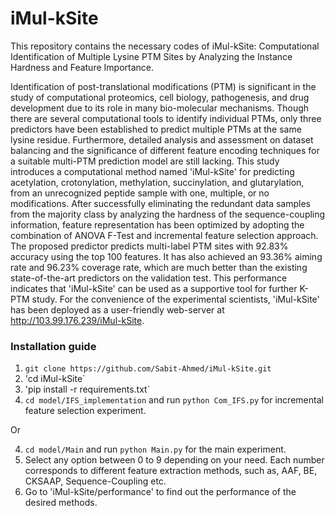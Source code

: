 # iMul-kSite

This repository contains the necessary codes of iMul-kSite: Computational Identification of Multiple Lysine PTM Sites by Analyzing the Instance Hardness and Feature Importance.

Identification of post-translational modifications (PTM) is significant in the study of computational proteomics, cell biology, pathogenesis, and drug development due to its role in many bio-molecular mechanisms. Though there are several computational tools to identify individual PTMs, only three predictors have been established to predict multiple PTMs at the same lysine residue. Furthermore, detailed analysis and assessment on dataset balancing and the significance of different feature encoding techniques for a suitable multi-PTM prediction model are still lacking. This study introduces a computational method named 'iMul-kSite' for predicting acetylation, crotonylation, methylation, succinylation, and glutarylation, from an unrecognized peptide sample with one, multiple, or no modifications. After successfully eliminating the redundant data samples from the majority class by analyzing the hardness of the sequence-coupling information, feature representation has been optimized by adopting the combination of ANOVA F-Test and incremental feature selection approach. The proposed predictor predicts multi-label PTM sites with 92.83\% accuracy using the top 100 features. It has also achieved an 93.36\% aiming rate and 96.23\% coverage rate, which are much better than the existing state-of-the-art predictors on the validation test. This performance indicates that 'iMul-kSite' can be used as a supportive tool for further K-PTM study. For the convenience of the experimental scientists, 'iMul-kSite' has been deployed as a user-friendly web-server at http://103.99.176.239/iMul-kSite.

### Installation guide

  1. `git clone https://github.com/Sabit-Ahmed/iMul-kSite.git`
  2. 'cd iMul-kSite`
  3. 'pip install -r requirements.txt`
  4. `cd model/IFS_implementation` and run `python Com_IFS.py` for incremental feature selection experiment.
  
Or
 
  4. `cd model/Main` and run `python Main.py` for the main experiment.
  5. Select any option between 0 to 9 depending on your need. Each number corresponds to different feature extraction methods, such as, AAF, BE, CKSAAP, Sequence-Coupling etc.
  6. Go to 'iMul-kSite/performance' to find out the performance of the desired methods.
